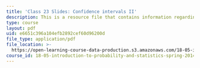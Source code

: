 ```yaml
---
title: 'Class 23 Slides: Confidence intervals II'
description: This is a resource file that contains information regarding class 23.
type: course
layout: pdf
uid: e6651c396a104efb2892cef60d96200d
file_type: application/pdf
file_location: >-
  https://open-learning-course-data-production.s3.amazonaws.com/18-05-introduction-to-probability-and-statistics-spring-2014/e6651c396a104efb2892cef60d96200d_MIT18_05S14_class23-slde-a.pdf
course_id: 18-05-introduction-to-probability-and-statistics-spring-2014
---
```

